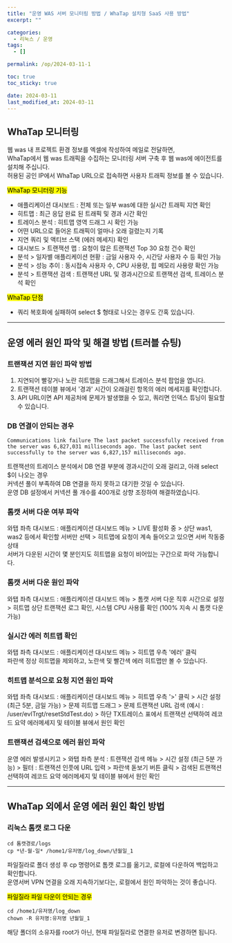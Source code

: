 ```yaml
---
title: "운영 WAS 서버 모니터링 방법 / WhaTap 설치형 SaaS 사용 방법"
excerpt: ""

categories:
  - 리눅스 / 운영
tags:
  - []

permalink: /op/2024-03-11-1

toc: true
toc_sticky: true

date: 2024-03-11
last_modified_at: 2024-03-11
---
```


## WhaTap 모니터링

웹 was 내 프로젝트 환경 정보를 엑셀에 작성하여 메일로 전달하면,  
WhaTap에서 웹 was 트래픽을 수집하는 모니터링 서버 구축 후 웹 was에 에이전트를 설치해 주십니다.  
허용된 공인 IP에서 WhaTap URL으로 접속하면 사용자 트래픽 정보를 볼 수 있습니다.

<mark>WhaTap 모니터링 기능</mark>
- 애플리케이션 대시보드 : 전체 또는 일부 was에 대한 실시간 트래픽 지연 확인
- 히트맵 : 최근 응답 완료 된 트래픽 및 경과 시간 확인
- 트레이스 분석 : 히트맵 영역 드래그 시 확인 가능
- 어떤 URL으로 들어온 트래픽이 얼마나 오래 걸렸는지 기록
- 지연 쿼리 및 액티브 스택 (에러 메세지) 확인
- 대시보드 > 트랜잭션 맵 : 요청이 많은 트랜잭션 Top 30 요청 건수 확인
- 분석 > 일자별 애플리케이션 현황 : 금일 사용자 수, 시간당 사용자 수 등 확인 가능
- 분석 > 성능 추이 : 동시접속 사용자 수, CPU 사용량, 힙 메모리 사용량 확인 가능
- 분석 > 트랜잭션 검색 : 트랜잭션 URL 및 경과시간으로 트랜잭션 검색, 트레이스 분석 확인

<mark>WhaTap 단점</mark>
- 쿼리 복호화에 실패하여 select $ 형태로 나오는 경우도 간혹 있습니다.

---

## 운영 에러 원인 파악 및 해결 방법 (트러블 슈팅)

### 트랜잭션 지연 원인 파악 방법
1. 지연되어 빨갛거나 노란 히트맵을 드래그해서 트레이스 분석 팝업을 엽니다.
2. 트랜잭션 테이블 뷰에서 '경과' 시간이 오래걸린 항목의 에러 메세지를 확인합니다.
3. API URL이면 API 제공처에 문제가 발생했을 수 있고, 쿼리면 인덱스 튜닝이 필요할 수 있습니다.

### DB 연결이 안되는 경우
```
Communications link failure The last packet successfully received from the server was 6,827,031 milliseconds ago. The last packet sent successfully to the server was 6,827,157 milliseconds ago.
```
트랜잭션의 트레이스 분석에서 DB 연결 부분에 경과시간이 오래 걸리고, 아래 select $이 나오는 경우  
커넥션 풀이 부족하여 DB 연결을 하지 못하고 대기한 것일 수 있습니다.  
운영 DB 설정에서 커넥션 풀 개수를 400개로 상향 조정하여 해결하였습니다.

### 톰캣 서버 다운 여부 파악
와탭 좌측 대시보드 : 애플리케이션 대시보드 메뉴 > LIVE 활성화 중 > 상단 was1, was2 등에서 확인할 서버만 선택 > 히트맵에 요청이 계속 들어오고 있으면 서버 작동중 상태  
서버가 다운된 시간이 몇 분인지도 히트맵을 요청이 비어있는 구간으로 파악 가능합니다.

### 톰캣 서버 다운 원인 파악
와탭 좌측 대시보드 : 애플리케이션 대시보드 메뉴 > 톰캣 서버 다운 직후 시간으로 설정 > 히트맵 상단 트랜잭션 로그 확인, 시스템 CPU 사용률 확인 (100% 지속 시 톰캣 다운 가능)

### 실시간 에러 히트맵 확인
와탭 좌측 대시보드 : 애플리케이션 대시보드 메뉴 > 히트맵 우측 '에러' 클릭  
파란색 정상 히트맵을 제외하고, 노란색 및 빨간색 에러 히트맵만 볼 수 있습니다.

### 히트맵 분석으로 요청 지연 원인 파악
와탭 좌측 대시보드 : 애플리케이션 대시보드 메뉴 > 히트맵 우측 '>' 클릭 > 시간 설정 (최근 5분, 금일 가능) > 문제 히트맵 드래그 > 문제 트랜잭션 URL 검색 (예시 : /user/evlTrgt/resetStdTest.do) > 하단 TX트레이스 표에서 트랜잭션 선택하여 레코드 요약 에러메세지 및 테이블 뷰에서 원인 확인

### 트랜잭션 검색으로 에러 원인 파악
운영 에러 발생시키고 > 와탭 좌측 분석 : 트랜잭션 검색 메뉴 > 시간 설정 (최근 5분 가능) > 필터 : 트랜잭션 인풋에 URL 입력 > 파란색 돋보기 버튼 클릭 > 검색된 트랜잭션 선택하여 레코드 요약 에러메세지 및 테이블 뷰에서 원인 확인

---

## WhaTap 외에서 운영 에러 원인 확인 방법

### 리눅스 톰캣 로그 다운
```
cd 톰캣경로/logs
cp *년-월-일* /home1/유저명/log_down/년월일_1
```
파일질라로 폴더 생성 후 cp 명령어로 톰캣 로그를 옮기고, 로컬에 다운하여 백업하고 확인합니다.  
운영서버 VPN 연결을 오래 지속하기보다는, 로컬에서 원인 파악하는 것이 좋습니다.

<mark>파일질라 파일 다운이 안되는 경우</mark>
```
cd /home1/유저명/log_down
chown -R 유저명:유저명 년월일_1
```
해당 폴더의 소유자를 root가 아닌, 현재 파일질라로 연결한 유저로 변경하면 됩니다.
